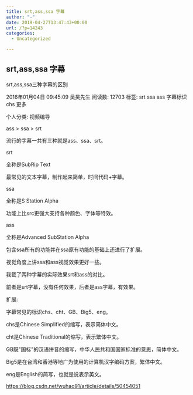 ```yaml
---
title: srt,ass,ssa 字幕
author: "-"
date: 2019-04-27T13:47:43+00:00
url: /?p=14243
categories:
  - Uncategorized

---
```

## srt,ass,ssa 字幕
srt,ass,ssa三种字幕的区别
  
2016年01月04日 09:45:09 吴昊先生 阅读数: 12703 标签:  srt ssa ass 字幕标识 chs 更多
  
个人分类:  视频编导
  
ass > ssa > srt

流行的字幕一共有三种就是ass、ssa、srt。

srt

全称是SubRip Text

最常见的文本字幕，制作起来简单，时间代码+字幕。

ssa

全称是S Station Alpha

功能上比src更强大支持各种颜色、字体等特效。

ass

全称是Advanced SubStation Alpha

包含ssa所有的功能并在ssa原有功能的基础上还进行了扩展。

视觉角度上讲ssa和ass视觉效果更好一些。

我截了两种字幕的实际效果srt和ass的对比。

前者是srt字幕，没有任何效果，后者是ass字幕，有效果。

扩展: 

字幕常见的标识chs、cht、GB、Big5、eng。

chs是Chinese Simplified的缩写，表示简体中文。

cht是Chinese Traditional的缩写，表示繁体中文。

GB既"国标"的汉语拼音的缩写，中华人民共和国国家标准的意思，简体中文。

Big5是在台湾和香港等地广为使用的计算机汉字编码方案，繁体中文。

eng是English的简写，也就是说表示英文。

https://blog.csdn.net/wuhao91/article/details/50454051